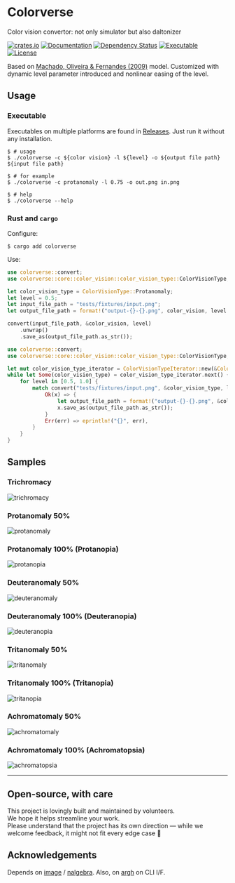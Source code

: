# Colorverse

Color vision convertor: not only simulator but also daltonizer

[![crates.io](https://img.shields.io/crates/v/colorverse?label=latest)](https://crates.io/crates/colorverse)
[![Documentation](https://docs.rs/colorverse/badge.svg?version=latest)](https://docs.rs/colorverse)
[![Dependency Status](https://deps.rs/crate/colorverse/latest/status.svg)](https://deps.rs/crate/colorverse)
[![Executable](https://github.com/nabbisen/colorverse/actions/workflows/release-executable.yaml/badge.svg)](https://github.com/nabbisen/colorverse/actions/workflows/release-executable.yaml)
[![License](https://img.shields.io/github/license/nabbisen/colorverse)](https://github.com/nabbisen/colorverse/blob/main/LICENSE)

Based on [Machado, Oliveira & Fernandes (2009)](https://www.inf.ufrgs.br/~oliveira/pubs_files/CVD_Simulation/CVD_Simulation.html) model.
Customized with dynamic level parameter introduced and nonlinear easing of the level.

## Usage

### Executable

Executables on multiple platforms are found in [Releases](https://github.com/nabbisen/colorverse/releases/tag/latest). Just run it without any installation.

```console
$ # usage
$ ./colorverse -c ${color vision} -l ${level} -o ${output file path} ${input file path}

$ # for example
$ ./colorverse -c protanomaly -l 0.75 -o out.png in.png

$ # help
$ ./colorverse --help
```

### Rust and `cargo`

Configure:

```console
$ cargo add colorverse
```

Use:

```rust
use colorverse::convert;
use colorverse::core::color_vision::color_vision_type::ColorVisionType;

let color_vision_type = ColorVisionType::Protanomaly;
let level = 0.5;
let input_file_path = "tests/fixtures/input.png";
let output_file_path = format!("output-{}-{}.png", color_vision, level * 100.0);

convert(input_file_path, &color_vision, level)
    .unwrap()
    .save_as(output_file_path.as_str());
```

```rust
use colorverse::convert;
use colorverse::core::color_vision::color_vision_type::ColorVisionType;

let mut color_vision_type_iterator = ColorVisionTypeIterator::new(&ColorVisionType::Trichromacy);
while let Some(color_vision_type) = color_vision_type_iterator.next() {
    for level in [0.5, 1.0] {
        match convert("tests/fixtures/input.png", &color_vision_type, level) {
            Ok(x) => {
                let output_file_path = format!("output-{}-{}.png", &color_vision_type, level * 100.0);
                x.save_as(output_file_path.as_str());
            }
            Err(err) => eprintln!("{}", err),
        }
    }
}
```

## Samples

### Trichromacy

![trichromacy](docs/assets/trichromacy.png)

### Protanomaly 50%

![protanomaly](docs/assets/protanomaly-50.png)

### Protanomaly 100% (Protanopia)

![protanopia](docs/assets/protanomaly-100.png)

### Deuteranomaly 50%

![deuteranomaly](docs/assets/deuteranomaly-50.png)

### Deuteranomaly 100% (Deuteranopia)

![deuteranopia](docs/assets/deuteranomaly-100.png)

### Tritanomaly 50%

![tritanomaly](docs/assets/tritanomaly-50.png)

### Tritanomaly 100% (Tritanopia)

![tritanopia](docs/assets/tritanomaly-100.png)

### Achromatomaly 50%

![achromatomaly](docs/assets/achromatomaly-50.png)

### Achromatomaly 100% (Achromatopsia)

![achromatopsia](docs/assets/achromatomaly-100.png)


---

## Open-source, with care

This project is lovingly built and maintained by volunteers.  
We hope it helps streamline your work.  
Please understand that the project has its own direction — while we welcome feedback, it might not fit every edge case 🌱

## Acknowledgements

Depends on [image](https://github.com/image-rs/image) / [nalgebra](https://github.com/dimforge/nalgebra).
Also, on [argh](https://github.com/google/argh) on CLI I/F.
